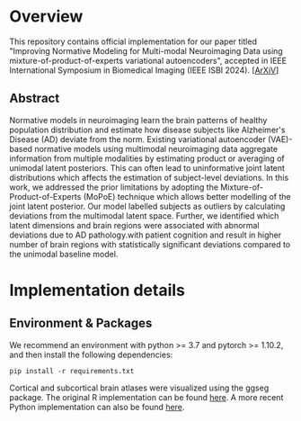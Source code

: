 # Overview
This repository contains official implementation for our paper titled "Improving Normative Modeling for Multi-modal Neuroimaging Data using mixture-of-product-of-experts variational autoencoders", accepted in IEEE International Symposium in Biomedical Imaging (IEEE ISBI 2024). [[ArXiV](https://arxiv.org/pdf/2312.00992.pdf)]


## Abstract

Normative models in neuroimaging learn the brain patterns of healthy population distribution and estimate how disease subjects like Alzheimer's Disease (AD) deviate from the norm. Existing variational autoencoder (VAE)-based normative models using multimodal neuroimaging data aggregate information from multiple modalities by estimating product or averaging of unimodal latent posteriors. This can often lead to uninformative joint latent distributions which affects the estimation of subject-level deviations. In this work, we addressed the prior limitations by adopting the Mixture-of-Product-of-Experts (MoPoE) technique which allows better modelling of the joint latent posterior. Our model labelled subjects as outliers by calculating deviations from the multimodal latent space. Further, we identified which latent dimensions and brain regions were associated with abnormal deviations due to AD pathology.with patient cognition and result in higher number of brain regions with statistically significant deviations compared to the unimodal baseline model.

# Implementation details

## Environment & Packages

We recommend an environment with python >= 3.7 and pytorch >= 1.10.2, and then install the following dependencies:
```
pip install -r requirements.txt
```
Cortical and subcortical brain atlases were visualized using the ggseg package. The original R implementation can be found [here](https://github.com/ggseg/ggseg). A more recent Python implementation can also be found [here](https://github.com/ggseg/python-ggseg).

